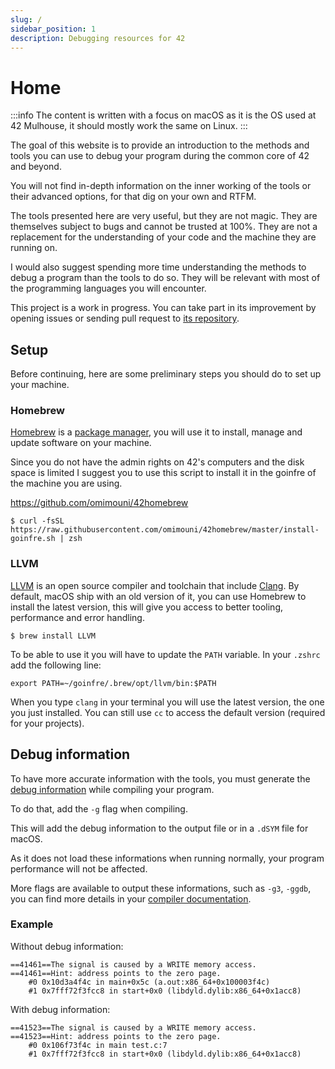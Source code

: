 ```yaml
---
slug: /
sidebar_position: 1
description: Debugging resources for 42
---
```


# Home

:::info
The content is written with a focus on macOS as it is the OS used at 42 Mulhouse, it should mostly work the same on Linux.
:::

The goal of this website is to provide an introduction to the methods and tools you can use to debug your program during the common core of 42 and beyond.

You will not find in-depth information on the inner working of the tools or their advanced options, for that dig on your own and RTFM.

The tools presented here are very useful, but they are not magic. They are themselves subject to bugs and cannot be trusted at 100%. They are not a replacement for the understanding of your code and the machine they are running on.

I would also suggest spending more time understanding the methods to debug a program than the tools to do so. They will be relevant with most of the programming languages you will encounter.

This project is a work in progress. You can take part in its improvement by opening issues or sending pull request to [its repository](https://github.com/SebastienWae/debugging-42).

## Setup
Before continuing, here are some preliminary steps you should do to set up your machine.

### Homebrew

[Homebrew](https://brew.sh) is a [package manager](https://en.wikipedia.org/wiki/Package_manager), you will use it to install, manage and update software on your machine.

Since you do not have the admin rights on 42's computers and the disk space is limited I suggest you to use this script to install it in the goinfre of the machine you are using.

https://github.com/omimouni/42homebrew

```shell
$ curl -fsSL https://raw.githubusercontent.com/omimouni/42homebrew/master/install-goinfre.sh | zsh
```

### LLVM

[LLVM](https://llvm.org/) is an open source compiler and toolchain that include [Clang](https://clang.llvm.org/). By default, macOS ship with an old version of it, you can use Homebrew to install the latest version, this will give you access to better tooling, performance and error handling.

```shell
$ brew install LLVM
```

To be able to use it you will have to update the `PATH` variable. In your `.zshrc` add the following line:

```shell
export PATH=~/goinfre/.brew/opt/llvm/bin:$PATH
```

When you type `clang` in your terminal you will use the latest version, the one you just installed. You can still use `cc` to access the default version (required for your projects).

## Debug information

To have more accurate information with the tools, you must generate the [debug information](https://llvm.org/docs/SourceLevelDebugging.html) while compiling your program.

To do that, add the `-g` flag when compiling.

This will add the debug information to the output file or in a `.dSYM` file for macOS.

As it does not load these informations when running normally, your program performance will not be affected.

More flags are available to output these informations, such as `-g3`, `-ggdb`, you can find more details in your [compiler documentation](https://clang.llvm.org/docs/UsersManual.html#controlling-debug-information).

### Example

Without debug information:
```shell {3}
==41461==The signal is caused by a WRITE memory access.
==41461==Hint: address points to the zero page.
    #0 0x10d3a4f4c in main+0x5c (a.out:x86_64+0x100003f4c)
    #1 0x7fff72f3fcc8 in start+0x0 (libdyld.dylib:x86_64+0x1acc8)
```

With debug information:
```shell {3}
==41523==The signal is caused by a WRITE memory access.
==41523==Hint: address points to the zero page.
    #0 0x106f73f4c in main test.c:7
    #1 0x7fff72f3fcc8 in start+0x0 (libdyld.dylib:x86_64+0x1acc8)
```

